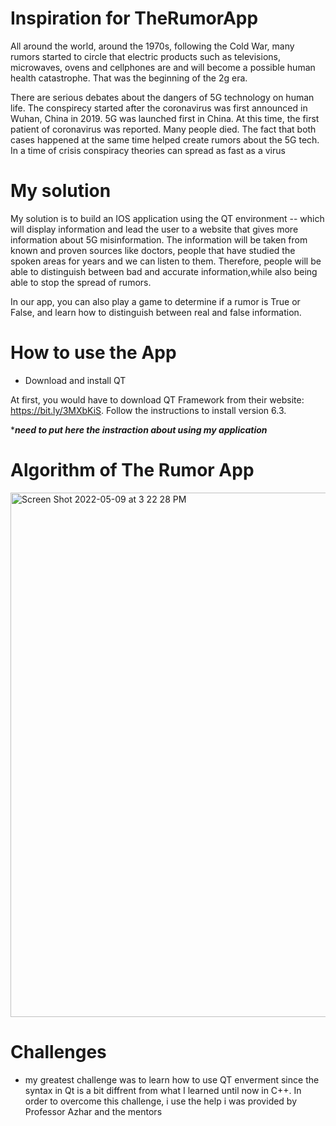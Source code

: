 # Inspiration for TheRumorApp 

All around the world, around the 1970s, following the Cold War, many rumors started to circle that electric products such as televisions, microwaves, ovens and cellphones are and will become a possible human health catastrophe. That was the beginning of the 2g era. 

There are serious debates about the dangers of 5G technology on human life. The conspirecy started after the coronavirus was first announced in Wuhan, China in 2019. 5G was launched first in China. At this time, the first patient of coronavirus was reported. Many people died. The fact that both cases happened at the same time helped create rumors about the 5G tech. In a time of crisis conspiracy theories can spread as fast as a virus

# My solution

My solution is to build an IOS application using the QT environment -- which will display information and lead the user to a website that gives more information about 5G misinformation. The information will be taken from known and proven sources like doctors, people that have studied the spoken areas for years and we can listen to them. Therefore, people will be able to distinguish between bad and accurate information,while also being able to stop the spread of rumors.

In our app, you can also play a game to determine if a rumor is True or False, and learn how to distinguish between real and false information. 

# How to use the App
* Download and install QT

At first, you would have to download QT Framework from their website: https://bit.ly/3MXbKiS. Follow the instructions to install version 6.3. 

****need to put here the instraction about using my application***

# Algorithm of The Rumor App

<img width="839" alt="Screen Shot 2022-05-09 at 3 22 28 PM" src="https://user-images.githubusercontent.com/98283083/167482498-585215b3-4854-4f08-b52a-988bcd7c4998.png">


# Challenges
* my greatest challenge was to learn how to use QT enverment since the syntax in Qt is a bit diffrent from what I learned until now in C++. In order to overcome this challenge, i use the help i was provided by Professor Azhar and the mentors 
